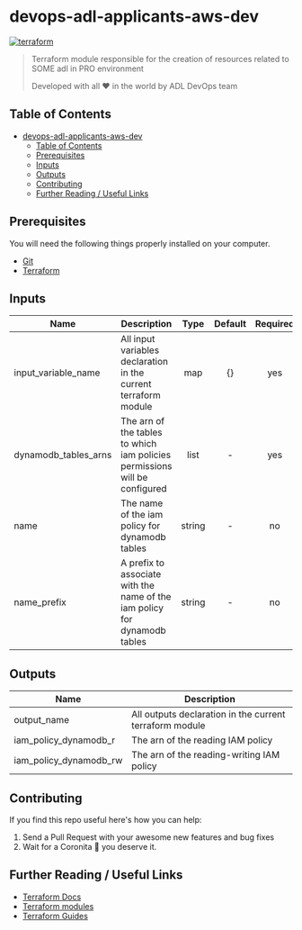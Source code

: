 # devops-adl-applicants-aws-dev

[![terraform](https://img.shields.io/badge/terraform-v0.12.X-5C4EE5.svg)](https://www.terraform.io)

>Terraform module responsible for the creation of resources related to SOME adl in PRO environment
>
>Developed with all :heart: in the world by ADL DevOps team

## Table of Contents

- [devops-adl-applicants-aws-dev](#devops-adl-applicants-aws-dev)
  - [Table of Contents](#Table-of-Contents)
  - [Prerequisites](#Prerequisites)
  - [Inputs](#Inputs)
  - [Outputs](#Outputs)
  - [Contributing](#Contributing)
  - [Further Reading / Useful Links](#Further-Reading--Useful-Links)

## Prerequisites

You will need the following things properly installed on your computer.

* [Git](http://git-scm.com/)
* [Terraform](https://www.terraform.io/downloads.html)


## Inputs

| Name                   | Description                                                                |  Type  | Default | Required |
| ---------------------- | -------------------------------------------------------------------------- | :----: | :-----: | :------: |
| input_variable_name    | All input variables declaration in the current terraform module            |  map   |   {}    |   yes    |
| dynamodb\_tables\_arns | The arn of the tables to which iam policies permissions will be configured |  list  |    -    |   yes    |
| name                   | The name of the iam policy for dynamodb tables                             | string |    -    |    no    |
| name\_prefix           | A prefix to associate with the name of the iam policy for dynamodb tables  | string |    -    |    no    |

## Outputs

| Name                      | Description                                             |
| ------------------------- | ------------------------------------------------------- |
| output_name               | All outputs declaration in the current terraform module |
| iam\_policy\_dynamodb\_r  | The arn of the reading IAM policy                       |
| iam\_policy\_dynamodb\_rw | The arn of the reading-writing IAM policy               |

## Contributing

If you find this repo useful here's how you can help:

1. Send a Pull Request with your awesome new features and bug fixes
2. Wait for a Coronita :beer: you deserve it.

## Further Reading / Useful Links

* [Terraform Docs](https://www.terraform.io/docs/index.html)
* [Terraform modules](https://www.terraform.io/docs/modules/usage.html)
* [Terraform Guides](https://www.terraform.io/guides/index.html)
